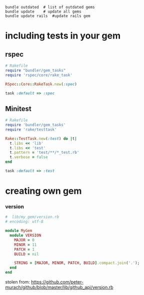 ```
bundle outdated  # list of outdated gems
bundle update    # update all gems
bundle update rails  #update rails gem
```



# including tests in your gem 

## rspec

```ruby
# Rakefile
require "bundler/gem_tasks"
require 'rspec/core/rake_task'

RSpec::Core::RakeTask.new(:spec)

task :default => :spec
```


## Minitest

```ruby
# Rakefile
require 'bundler/gem_tasks'
require 'rake/testtask'

Rake::TestTask.new(:test) do |t|
  t.libs << 'lib'
  t.libs << 'test'
  t.pattern = 'test/**/*_test.rb'
  t.verbose = false
end

task :default => :test

```


# creating own gem

### version

```ruby
#  lib/my_gem/version.rb
# encoding: utf-8

module MyGem
  module VERSION
    MAJOR = 0
    MINOR = 11
    PATCH = 1
    BUILD = nil

    STRING = [MAJOR, MINOR, PATCH, BUILD].compact.join('.');
  end
end
```

stolen from: https://github.com/peter-murach/github/blob/master/lib/github_api/version.rb

